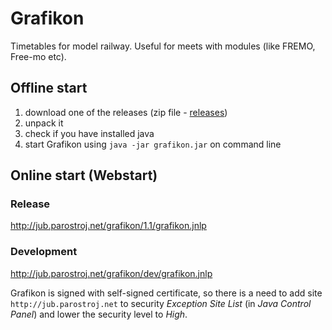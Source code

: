 # Grafikon
Timetables for model railway. Useful for meets with modules (like FREMO, Free-mo etc).

## Offline start
1. download one of the releases (zip file - [releases](https://github.com/jub77/grafikon/releases))
2. unpack it
3. check if you have installed java
4. start Grafikon using `java -jar grafikon.jar` on command line

## Online start (Webstart)
### Release
http://jub.parostroj.net/grafikon/1.1/grafikon.jnlp
### Development
http://jub.parostroj.net/grafikon/dev/grafikon.jnlp

Grafikon is signed with self-signed certificate, so there is a need to add site `http://jub.parostroj.net` to security
*Exception Site List* (in *Java Control Panel*) and lower the security level to *High*.
